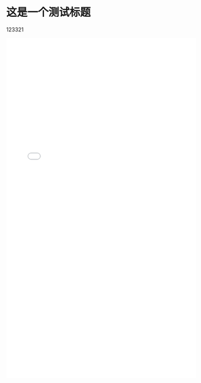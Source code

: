 # 这是一个测试标题
123321

<p><iframe width="100%" height=900px" frameborder="0" src="comment.html"></iframe></p>
















